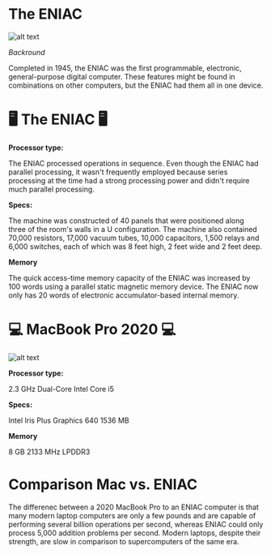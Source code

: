 # **The ENIAC** 

![alt text](https://www.simslifecycle.com/wp-content/uploads/sites/2/2022/01/Electronic-Numerical-Integrator-And-Computer.pn*g)

*Backround*

Completed in 1945, the ENIAC was the first programmable, electronic, general-purpose digital computer. These features might be found in combinations on other computers, but the ENIAC had them all in one device.

# 🖥️ **The ENIAC** 🖥️

**Processor type:**

The ENIAC processed operations in sequence. Even though the ENIAC had parallel processing, it wasn't frequently employed because series processing at the time had a strong processing power and didn't require much parallel processing.

**Specs:**

The machine was constructed of 40 panels that were positioned along three of the room's walls in a U configuration. The machine also contained 70,000 resistors, 17,000 vacuum tubes, 10,000 capacitors, 1,500 relays and 6,000 switches, each of which was 8 feet high, 2 feet wide and 2 feet deep.

**Memory**

The quick access-time memory capacity of the ENIAC was increased by 100 words using a parallel static magnetic memory device. The ENIAC now only has 20 words of electronic accumulator-based internal memory.

# 💻 **MacBook Pro 2020** 💻

![alt text](https://photos5.appleinsider.com/gallery/32087-54714-MBP-vs-MBA-2019-09-xl.jpg)

**Processor type:**

2.3 GHz Dual-Core Intel Core i5

**Specs:**

Intel Iris Plus Graphics 640 1536 MB

**Memory**

8 GB 2133 MHz LPDDR3

# **Comparison Mac vs. ENIAC**

The differenec between a 2020 MacBook Pro to an ENIAC computer is that many modern laptop computers are only a few pounds and are capable of performing several billion operations per second, whereas ENIAC could only process 5,000 addition problems per second. Modern laptops, despite their strength, are slow in comparison to supercomputers of the same era. 
